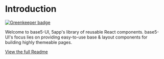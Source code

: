 # Introduction

[![Greenkeeper badge](https://badges.greenkeeper.io/5app/base5-ui.svg)](https://greenkeeper.io/)

Welcome to base5-UI, 5app's library of reusable React components. base5-UI's focus lies on providing easy-to-use base & layout components for building highly themeable pages.

[View the full Readme](https://5app.github.io/base5-ui)
